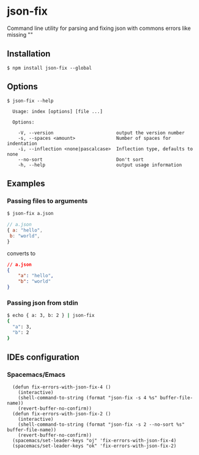 # json-fix

  Command line utility for parsing and fixing json with commons errors like missing ""

## Installation

    $ npm install json-fix --global

## Options

    $ json-fix --help

      Usage: index [options] [file ...]

      Options:

        -V, --version                       output the version number
        -s, --spaces <amount>               Number of spaces for indentation
        -i, --inflection <none|pascalcase>  Inflection type, defaults to none
        --no-sort                           Don't sort
        -h, --help                          output usage information

## Examples

### Passing files to arguments

```bash
$ json-fix a.json
```

```js
// a.json
{ a: "hello",
 b: "world",
}
```

  converts to

```json
// a.json
{
    "a": "hello",
    "b": "world"
}
```

### Passing json from stdin

```bash
$ echo { a: 3, b: 2 } | json-fix
{
  "a": 3,
  "b": 2
}
```


## IDEs configuration

### Spacemacs/Emacs

```
  (defun fix-errors-with-json-fix-4 ()
    (interactive)
    (shell-command-to-string (format "json-fix -s 4 %s" buffer-file-name))
    (revert-buffer-no-confirm))
  (defun fix-errors-with-json-fix-2 ()
    (interactive)
    (shell-command-to-string (format "json-fix -s 2 --no-sort %s" buffer-file-name))
    (revert-buffer-no-confirm))
  (spacemacs/set-leader-keys "oj" 'fix-errors-with-json-fix-4)
  (spacemacs/set-leader-keys "ok" 'fix-errors-with-json-fix-2)

```
